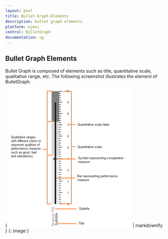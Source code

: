 ```yaml
---
layout: post
title: Bullet-Graph-Elements
description: bullet graph elements
platform: ejmvc
control: BulletGraph	
documentation: ug
---
```


## Bullet Graph Elements

Bullet Graph is composed of elements such as title, quantitative scale, qualitative range, etc. The following screenshot illustrates the element of BulletGraph

{ ![](Bullet-Graph-Elements_images/Bullet-Graph-Elements_img1.png) | markdownify }
{:.image }




